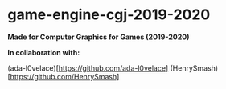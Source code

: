 # game-engine-cgj-2019-2020

**Made for Computer Graphics for Games (2019-2020)**



**In collaboration with:**

(ada-l0velace)[https://github.com/ada-l0velace]
(HenrySmash)[https://github.com/HenrySmash]
